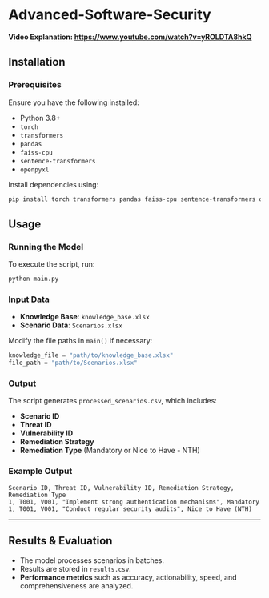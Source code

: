 # Advanced-Software-Security

**Video Explanation: https://www.youtube.com/watch?v=yROLDTA8hkQ**

## Installation
### Prerequisites
Ensure you have the following installed:
- Python 3.8+
- `torch`
- `transformers`
- `pandas`
- `faiss-cpu`
- `sentence-transformers`
- `openpyxl`

Install dependencies using:
```sh
pip install torch transformers pandas faiss-cpu sentence-transformers openpyxl
```

## Usage
### Running the Model
To execute the script, run:
```sh
python main.py
```

### Input Data
- **Knowledge Base**: `knowledge_base.xlsx`
- **Scenario Data**: `Scenarios.xlsx`

Modify the file paths in `main()` if necessary:
```python
knowledge_file = "path/to/knowledge_base.xlsx"
file_path = "path/to/Scenarios.xlsx"
```

### Output
The script generates `processed_scenarios.csv`, which includes:
- **Scenario ID**
- **Threat ID**
- **Vulnerability ID**
- **Remediation Strategy**
- **Remediation Type** (Mandatory or Nice to Have - NTH)

### Example Output
```csv
Scenario ID, Threat ID, Vulnerability ID, Remediation Strategy, Remediation Type
1, T001, V001, "Implement strong authentication mechanisms", Mandatory
1, T001, V001, "Conduct regular security audits", Nice to Have (NTH)
```

---

## Results & Evaluation
- The model processes scenarios in batches.
- Results are stored in `results.csv`.
- **Performance metrics** such as accuracy, actionability, speed, and comprehensiveness are analyzed.


